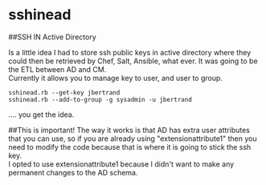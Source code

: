 sshinead
========

##SSH IN Active Directory

Is a little idea I had to store ssh public keys in active directory where they could then be retrieved by Chef,
Salt, Ansible, what ever.  It was going to be the ETL between AD and CM.  
Currently it allows you to manage key to user, and user to group.
```
sshinead.rb --get-key jbertrand
sshinead.rb --add-to-group -g sysadmin -u jbertrand
```
....
you get the idea.  


##This is important!
The way it works is that AD has extra user attributes that you can use, so if you are already using "extensionattribute1" then you need to modify the code because that is where it is going to stick the ssh key.  
I opted to use extensionattribute1 because I didn't want to make any permanent changes to the AD schema.

